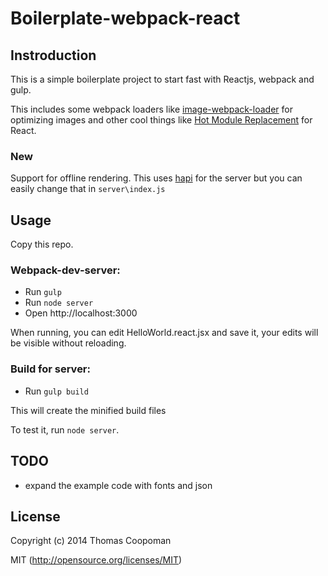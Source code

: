 # Boilerplate-webpack-react

## Instroduction

This is a simple boilerplate project to start fast with Reactjs, webpack and
gulp.

This includes some webpack loaders like [image-webpack-loader](https://www.npmjs.org/package/image-webpack-loader)
for optimizing images and other cool things like [Hot Module Replacement](http://gaearon.github.io/react-hot-loader/)
for React.

### New

Support for offline rendering. This uses [hapi](http://hapijs.com/) for the server
but you can easily change that in `server\index.js`

## Usage

Copy this repo.

### Webpack-dev-server:

* Run `gulp`
* Run `node server`
* Open http://localhost:3000

When running, you can edit HelloWorld.react.jsx and save it, your edits will
be visible without reloading.

### Build for server:

* Run `gulp build`

This will create the minified build files

To test it, run `node server`.

## TODO

* expand the example code with fonts and json

## License

Copyright (c) 2014 Thomas Coopoman

MIT (http://opensource.org/licenses/MIT)
